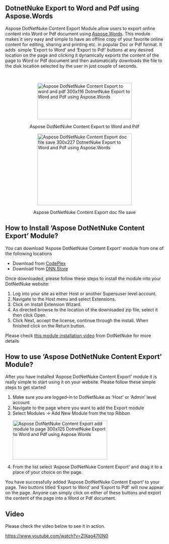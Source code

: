 <div class="wikidoc">
<div>
<h2>DotnetNuke Export to Word and Pdf using Aspose.Words</h2>
<p>Aspose DotNetNuke Content Export Module allow users to export online content into Word or Pdf document using
<a href="http://www.aspose.com/word-component-suite.aspx">Aspose.Words</a>. This module makes it very easy and simple to have an offline copy of your favorite online content for editing, sharing and printing etc. in popular Doc or Pdf format. It adds&nbsp;
 simple ‘Export to Word’ and ‘Export to Pdf’ buttons at any desired location on the page and clicking it dynamically exports the content of the page to Word or Pdf document and then automatically downloads the file to the disk location
 selected by the user in just couple of seconds.</p>
<p>&nbsp;</p>
<div id="attachment_13977"><a href="http://www.aspose.com/blogs/wp-content/uploads/2014/04/Aspose-DotNetNuke-Content-Export-to-word-and-pdf.png"><img width="300" height="116" style="display:block; margin-left:auto; margin-right:auto" alt="Aspose DotNetNuke Content Export to word and pdf 300x116 DotnetNuke Export to Word and Pdf using Aspose.Words" src="http://www.aspose.com/blogs/wp-content/uploads/2014/04/Aspose-DotNetNuke-Content-Export-to-word-and-pdf-300x116.png" title="Aspose DotNetNuke Content Export to Word and Pdf"></a>
<p style="text-align:center">Aspose DotNetNuke Content Export to Word and Pdf</p>
</div>
<div id="attachment_13978"><a href="http://www.aspose.com/blogs/wp-content/uploads/2014/04/Aspose-DotNetNuke-Content-Export-doc-file-save.png"><img width="300" height="227" style="display:block; margin-left:auto; margin-right:auto" alt="Aspose DotNetNuke Content Export doc file save 300x227 DotnetNuke Export to Word and Pdf using Aspose.Words" src="http://www.aspose.com/blogs/wp-content/uploads/2014/04/Aspose-DotNetNuke-Content-Export-doc-file-save-300x227.png" title="Aspose DotNetNuke Content Export doc file save"></a>
<p style="text-align:center">Aspose DotNetNuke Content Export doc file save</p>
</div>
<h2>How to Install ‘Aspose DotNetNuke Content Export’ Module?</h2>
<p>You can download ‘Aspose DotNetNuke Content Export’ module from one of the following locations</p>
<ul>
<li>Download from <a href="http://asposednn.codeplex.com/releases">CodePlex</a> </li><li>Download from <a href="http://store.dnnsoftware.com/home/product-details/aspose-dotnetnuke-content-export-module">
DNN Store</a> </li></ul>
<p>Once downloaded, please follow these steps to install the module into your DotNetNuke website:</p>
<ol>
<li>Log into your site as either Host or another Supersuser level account. </li><li>Navigate to the Host menu and select Extensions. </li><li>Click on Install Extension Wizard. </li><li>As directed browse to the location of the downloaded zip file, select it then click Open.
</li><li>Click Next, accept the license, continue through the install. When finished click on the Return button.
</li></ol>
<p>Please check <a href="http://www.dnnsoftware.com/community/learn/video-library/view-video/video/542/view/details/how-to-install-a-module-in-dotnetnuke-7">
this module installation video</a> from DotNetNuke for more details</p>
<h2>How to use ‘Aspose DotNetNuke Content Export’ Module?</h2>
<p>After you have installed ‘Aspose DotNetNuke Content Export’ module it is really simple to start using it on your website. Please follow these simple steps to get started</p>
<ol>
<li>Make sure you are logged-in to DotNetNuke as ‘Host’ or ‘Admin’ level account
</li><li>Navigate to the page where you want to add the Export module </li><li>Select Modules -&gt; Add New Module from the top Ribbon
<p><a href="http://www.aspose.com/blogs/wp-content/uploads/2014/04/Aspose-DotNetNuke-Content-Export-add-module-to-page.png"><img width="300" height="125" alt="Aspose DotNetNuke Content Export add module to page 300x125 DotnetNuke Export to Word and Pdf using Aspose.Words" src="http://www.aspose.com/blogs/wp-content/uploads/2014/04/Aspose-DotNetNuke-Content-Export-add-module-to-page-300x125.png" title="Aspose DotNetNuke Content Export add module to page"></a></p>
</li><li>From the list select ‘Aspose DotNetNuke Content Export’ and drag it to a place of your choice on the page.
</li></ol>
<p>You have successfully added ‘Aspose DotNetNuke Content Export’ to your page. Two buttons titled ‘Export to Word’ and ‘Export to Pdf’ will now appear on the page. Anyone can simply click on either of these buttons and export
 the content of the page into a Word or Pdf document.</p>
</div>
<h2>Video</h2>
<p>Please check the video below to see it in action.</p>
<p><a href="https://www.youtube.com/watch?v=ZlXqg47l0N0">https://www.youtube.com/watch?v=ZlXqg47l0N0</a></p>
</div>